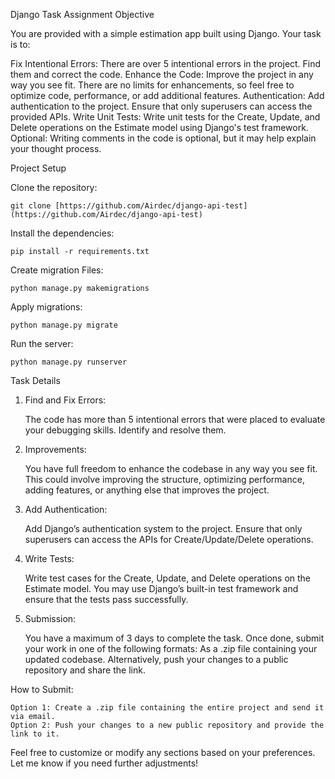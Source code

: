 Django Task Assignment
Objective

You are provided with a simple estimation app built using Django. Your task is to:

Fix Intentional Errors:
    There are over 5 intentional errors in the project. Find them and correct the code.
Enhance the Code:
    Improve the project in any way you see fit. There are no limits for enhancements, so feel free to optimize code, performance, or add additional features.
Authentication:
        Add authentication to the project.
        Ensure that only superusers can access the provided APIs.
Write Unit Tests:
    Write unit tests for the Create, Update, and Delete operations on the Estimate model using Django's test framework.
Optional:
    Writing comments in the code is optional, but it may help explain your thought process.

Project Setup

Clone the repository:

    git clone [https://github.com/Airdec/django-api-test](https://github.com/Airdec/django-api-test)

Install the dependencies:

    pip install -r requirements.txt

Create migration Files:

    python manage.py makemigrations

Apply migrations:

    python manage.py migrate

Run the server:

    python manage.py runserver

Task Details
1. Find and Fix Errors:

    The code has more than 5 intentional errors that were placed to evaluate your debugging skills. Identify and resolve them.

2. Improvements:

    You have full freedom to enhance the codebase in any way you see fit. This could involve improving the structure, optimizing performance, adding features, or anything else that improves the project.

3. Add Authentication:

    Add Django’s authentication system to the project.
    Ensure that only superusers can access the APIs for Create/Update/Delete operations.

4. Write Tests:

    Write test cases for the Create, Update, and Delete operations on the Estimate model.
    You may use Django’s built-in test framework and ensure that the tests pass successfully.

5. Submission:

    You have a maximum of 3 days to complete the task.
    Once done, submit your work in one of the following formats:
        As a .zip file containing your updated codebase.
        Alternatively, push your changes to a public repository and share the link.

How to Submit:

    Option 1: Create a .zip file containing the entire project and send it via email.
    Option 2: Push your changes to a new public repository and provide the link to it.

Feel free to customize or modify any sections based on your preferences. Let me know if you need further adjustments!